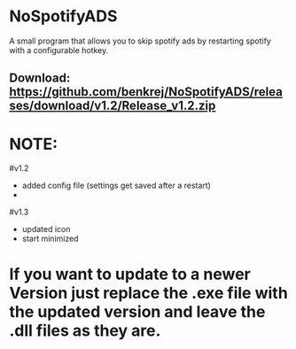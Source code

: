 # NoSpotifyADS
A small program that allows you to skip spotify ads by restarting spotify with a configurable hotkey.

Download: https://github.com/benkrej/NoSpotifyADS/releases/download/v1.2/Release_v1.2.zip
----

# NOTE: 
#v1.2

- added config file (settings get saved after a restart)
- 
#v1.3

- updated icon
- start minimized




# If you want to update to a newer Version just replace the .exe file with the updated version and leave the .dll files as they are.
